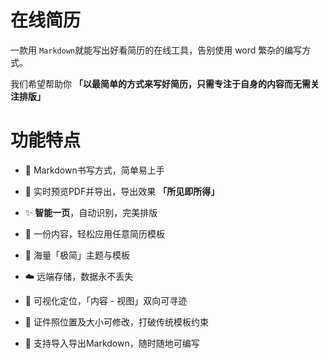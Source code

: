 # 在线简历

一款用 `Markdown`就能写出好看简历的在线工具，告别使用 word 繁杂的编写方式。

我们希望帮助你 **「以最简单的方式来写好简历，只需专注于自身的内容而无需关注排版」**


# 功能特点

- 📝 Markdown书写方式，简单易上手

- 🚀 实时预览PDF并导出，导出效果 **「所见即所得」**

- ✨  **智能一页**，自动识别，完美排版

- 🌟 一份内容，轻松应用任意简历模板

- 🎏 海量「极简」主题与模板

- ☁️ 远端存储，数据永不丢失

- 🎯 可视化定位，「内容 - 视图」双向可寻迹

- 📎 证件照位置及大小可修改，打破传统模板约束

- 🥁 支持导入导出Markdown，随时随地可编写


